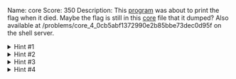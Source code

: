 Name: core
Score: 350
Description: This <a href='//2018shell1.picoctf.com/static/4b1119a17b97629f78128cd2746b5920/print_flag'>program</a> was about to print the flag when it died.  Maybe the flag is still in this <a href='//2018shell1.picoctf.com/static/4b1119a17b97629f78128cd2746b5920/core'>core</a> file that it dumped?  Also available at /problems/core_4_0cb5abf1372990e2b85bbe73dec0d95f on the shell server.
<details><summary>Hint #1</summary>What is a core file?</details><details><summary>Hint #2</summary>You may find this <a href=http://darkdust.net/files/GDB%20Cheat%20Sheet.pdf>reference</a> helpful.</details><details><summary>Hint #3</summary>Try to figure out where the flag was read into memory using the disassembly and <a href=https://linux.die.net/man/1/strace>strace</a>.</details><details><summary>Hint #4</summary>You should study the format options on the cheat sheet and use the examine (x) or print (p) commands. disas may also be useful.</details>